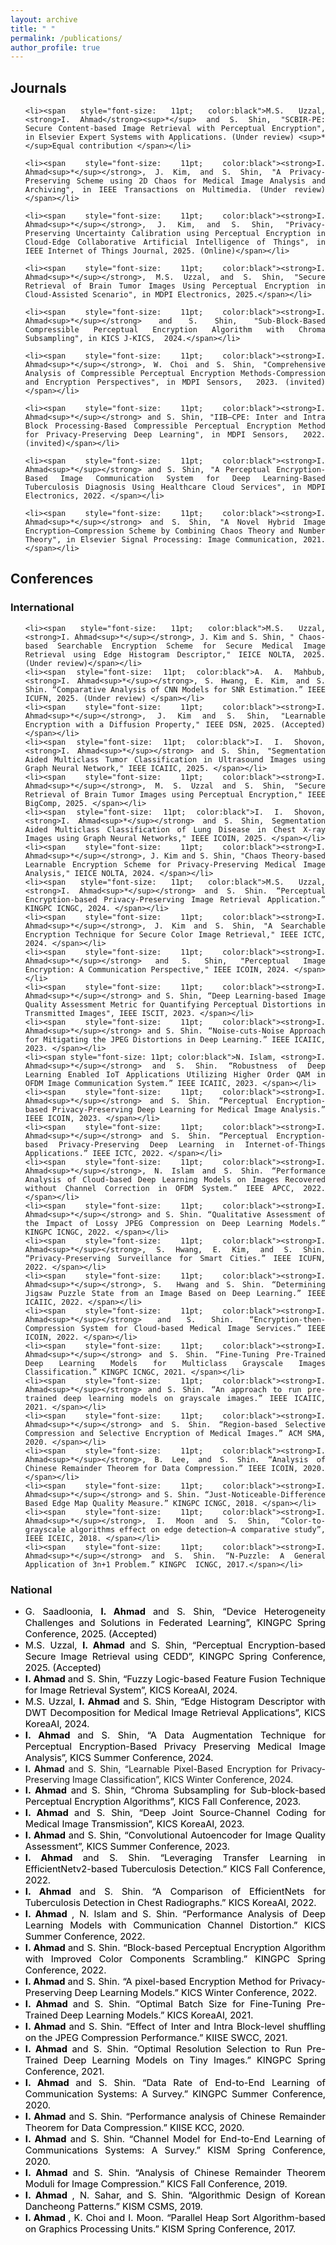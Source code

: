 ```yaml
---
layout: archive
title: " "
permalink: /publications/
author_profile: true
---
```


<h2>Journals</h2>

<ul  align="justify">

	<li><span style="font-size: 11pt; color:black">M.S. Uzzal, <strong>I. Ahmad</strong><sup>*</sup> and S. Shin, "SCBIR-PE: Secure Content-based Image Retrieval with Perceptual Encryption", in Elsevier Expert Systems with Applications. (Under review) <sup>*</sup>Equal contribution </span></li>
	
	<li><span style="font-size: 11pt; color:black"><strong>I. Ahmad<sup>*</sup></strong>, J. Kim, and S. Shin, "A Privacy-Preserving Scheme using 2D Chaos for Medical Image Analysis and Archiving", in IEEE Transactions on Multimedia. (Under review)</span></li>
	
	<li><span style="font-size: 11pt; color:black"><strong>I. Ahmad<sup>*</sup></strong>, J. Kim, and S. Shin, "Privacy-Preserving Uncertainty Calibration using Perceptual Encryption in Cloud-Edge Collaborative Artificial Intelligence of Things", in IEEE Internet of Things Journal, 2025. (Online)</span></li>
	
	<li><span style="font-size: 11pt; color:black"><strong>I. Ahmad<sup>*</sup></strong>, M.S. Uzzal, and S. Shin, "Secure Retrieval of Brain Tumor Images Using Perceptual Encryption in Cloud-Assisted Scenario", in MDPI Electronics, 2025.</span></li>
	
	<li><span style="font-size: 11pt; color:black"><strong>I. Ahmad<sup>*</sup></strong> and S. Shin, "Sub-Block-Based Compressible Perceptual Encryption Algorithm with Chroma Subsampling", in KICS J-KICS,  2024.</span></li>
	
	<li><span style="font-size: 11pt; color:black"><strong>I. Ahmad<sup>*</sup></strong>, W. Choi and S. Shin, "Comprehensive Analysis of Compressible Perceptual Encryption Methods-Compression and Encryption Perspectives", in MDPI Sensors,  2023. (invited) </span></li>
	
	<li><span style="font-size: 11pt; color:black"><strong>I. Ahmad<sup>*</sup></strong> and S. Shin, "IIB–CPE: Inter and Intra Block Processing-Based Compressible Perceptual Encryption Method for Privacy-Preserving Deep Learning", in MDPI Sensors,  2022. (invited)</span></li>
	
	<li><span style="font-size: 11pt; color:black"><strong>I. Ahmad<sup>*</sup></strong> and S. Shin, "A Perceptual Encryption-Based Image Communication System for Deep Learning-Based Tuberculosis Diagnosis Using Healthcare Cloud Services", in MDPI Electronics, 2022. </span></li>
	
	<li><span style="font-size: 11pt; color:black"><strong>I. Ahmad<sup>*</sup></strong> and S. Shin, "A Novel Hybrid Image Encryption–Compression Scheme by Combining Chaos Theory and Number Theory", in Elsevier Signal Processing: Image Communication, 2021.</span></li>
		

</ul>



<h2>Conferences</h2>
<h3>International</h3>

<ul  align="justify">

	<li><span style="font-size: 11pt; color:black">M.S. Uzzal, <strong>I. Ahmad<sup>*</sup></strong>, J. Kim and S. Shin, " Chaos-based Searchable Encryption Scheme for Secure Medical Image Retrieval using Edge Histogram Descriptor," IEICE NOLTA, 2025. (Under review)</span></li>
	<li><span style="font-size: 11pt; color:black">A. A. Mahbub, <strong>I. Ahmad<sup>*</sup></strong>, S. Hwang, E. Kim, and S. Shin. “Comparative Analysis of CNN Models for SNR Estimation.” IEEE ICUFN, 2025. (Under review) </span></li>
	<li><span style="font-size: 11pt; color:black"><strong>I. Ahmad<sup>*</sup></strong>, J. Kim and S. Shin, "Learnable Encryption with a Diffusion Property," IEEE DSN, 2025. (Accepted)</span></li>
	<li><span style="font-size: 11pt; color:black">I. I. Shovon, <strong>I. Ahmad<sup>*</sup></strong> and S. Shin, "Segmentation Aided Multiclass Tumor Classification in Ultrasound Images using Graph Neural Network," IEEE ICAIIC, 2025. </span></li>
	<li><span style="font-size: 11pt; color:black"><strong>I. Ahmad<sup>*</sup></strong>, M. S. Uzzal and S. Shin, "Secure Retrieval of Brain Tumor Images using Perceptual Encryption," IEEE BigComp, 2025. </span></li>
	<li><span style="font-size: 11pt; color:black">I. I. Shovon, <strong>I. Ahmad<sup>*</sup></strong> and S. Shin, Segmentation Aided Multiclass Classification of Lung Disease in Chest X-ray Images using Graph Neural Networks," IEEE ICOIN, 2025. </span></li>
	<li><span style="font-size: 11pt; color:black"><strong>I. Ahmad<sup>*</sup></strong>, J. Kim and S. Shin, "Chaos Theory-based Learnable Encryption Scheme for Privacy-Preserving Medical Image Analysis," IEICE NOLTA, 2024. </span></li>
	<li><span style="font-size: 11pt; color:black">M.S. Uzzal, <strong>I. Ahmad<sup>*</sup></strong> and S. Shin. “Perceptual Encryption-based Privacy-Preserving Image Retrieval Application.” KINGPC ICNGC, 2024. </span></li>
	<li><span style="font-size: 11pt; color:black"><strong>I. Ahmad<sup>*</sup></strong>, J. Kim and S. Shin, "A Searchable Encryption Technique for Secure Color Image Retrieval," IEEE ICTC, 2024. </span></li>
	<li><span style="font-size: 11pt; color:black"><strong>I. Ahmad<sup>*</sup></strong> and S. Shin, "Perceptual Image Encryption: A Communication Perspective," IEEE ICOIN, 2024. </span></li>
	<li><span style="font-size: 11pt; color:black"><strong>I. Ahmad<sup>*</sup></strong> and S. Shin, “Deep Learning-based Image Quality Assessment Metric for Quantifying Perceptual Distortions in Transmitted Images", IEEE ISCIT, 2023. </span></li>
	<li><span style="font-size: 11pt; color:black"><strong>I. Ahmad<sup>*</sup></strong> and S. Shin. “Noise-cuts-Noise Approach for Mitigating the JPEG Distortions in Deep Learning.” IEEE ICAIIC, 2023. </span></li>
	<li><span style="font-size: 11pt; color:black">N. Islam, <strong>I. Ahmad<sup>*</sup></strong> and S. Shin. “Robustness of Deep Learning Enabled IoT Applications Utilizing Higher Order QAM in OFDM Image Communication System.” IEEE ICAIIC, 2023. </span></li>
	<li><span style="font-size: 11pt; color:black"><strong>I. Ahmad<sup>*</sup></strong> and S. Shin. “Perceptual Encryption-based Privacy-Preserving Deep Learning for Medical Image Analysis.” IEEE ICOIN, 2023. </span></li>
	<li><span style="font-size: 11pt; color:black"><strong>I. Ahmad<sup>*</sup></strong> and S. Shin. “Perceptual Encryption-based Privacy-Preserving Deep Learning in Internet-of-Things Applications.” IEEE ICTC, 2022. </span></li>
	<li><span style="font-size: 11pt; color:black"><strong>I. Ahmad<sup>*</sup></strong>, N. Islam and S. Shin. “Performance Analysis of Cloud-based Deep Learning Models on Images Recovered without Channel Correction in OFDM System.” IEEE APCC, 2022. </span></li>
	<li><span style="font-size: 11pt; color:black"><strong>I. Ahmad<sup>*</sup></strong> and S. Shin. “Qualitative Assessment of the Impact of Lossy JPEG Compression on Deep Learning Models.” KINGPC ICNGC, 2022. </span></li>
	<li><span style="font-size: 11pt; color:black"><strong>I. Ahmad<sup>*</sup></strong>, S. Hwang, E. Kim, and S. Shin. “Privacy-Preserving Surveillance for Smart Cities.” IEEE ICUFN, 2022. </span></li>
	<li><span style="font-size: 11pt; color:black"><strong>I. Ahmad<sup>*</sup></strong>, S.  Hwang and S. Shin. “Determining Jigsaw Puzzle State from an Image Based on Deep Learning.” IEEE ICAIIC, 2022. </span></li>
	<li><span style="font-size: 11pt; color:black"><strong>I. Ahmad<sup>*</sup></strong> and S. Shin. “Encryption-then-Compression System for Cloud-based Medical Image Services.” IEEE ICOIN, 2022. </span></li>
	<li><span style="font-size: 11pt; color:black"><strong>I. Ahmad<sup>*</sup></strong> and S. Shin. “Fine-Tuning Pre-Trained Deep Learning Models for Multiclass Grayscale Images Classification.” KINGPC ICNGC, 2021. </span></li>
	<li><span style="font-size: 11pt; color:black"><strong>I. Ahmad<sup>*</sup></strong> and S. Shin. “An approach to run pre-trained deep learning models on grayscale images.” IEEE ICAIIC, 2021. </span></li>
	<li><span style="font-size: 11pt; color:black"><strong>I. Ahmad<sup>*</sup></strong> and S. Shin. “Region-based Selective Compression and Selective Encryption of Medical Images.” ACM SMA, 2020. </span></li>
	<li><span style="font-size: 11pt; color:black"><strong>I. Ahmad<sup>*</sup></strong>, B. Lee, and S. Shin. “Analysis of Chinese Remainder Theorem for Data Compression.” IEEE ICOIN, 2020. </span></li>
	<li><span style="font-size: 11pt; color:black"><strong>I. Ahmad<sup>*</sup></strong> and S. Shin. “Just-Noticeable-Difference Based Edge Map Quality Measure.” KINGPC ICNGC, 2018. </span></li>
	<li><span style="font-size: 11pt; color:black"><strong>I. Ahmad<sup>*</sup></strong>, I. Moon and S. Shin, “Color-to-grayscale algorithms effect on edge detection—A comparative study”, IEEE ICEIC, 2018. </span></li>
	<li><span style="font-size: 11pt; color:black"><strong>I. Ahmad<sup>*</sup></strong> and S. Shin. “N-Puzzle: A General Application of 3n+1 Problem.” KINGPC  ICNGC, 2017.</span></li>

</ul>

<h3>National</h3>

<ul  align="justify">
	<li><span style="font-size: 11pt; color:black">G. Saadloonia, <b> I. Ahmad </b> and S. Shin, “Device Heterogeneity Challenges and Solutions in Federated Learning”, KINGPC Spring Conference, 2025. (Accepted) </span></li>
	<li><span style="font-size: 11pt; color:black">M.S. Uzzal, <b> I. Ahmad </b> and S. Shin, “Perceptual Encryption-based Secure Image Retrieval using CEDD”, KINGPC Spring Conference, 2025. (Accepted) </span></li>
	<li><span style="font-size: 11pt; color:black"><b>I. Ahmad </b> and S. Shin, “Fuzzy Logic-based Feature Fusion Technique for Image Retrieval System”, KICS KoreaAI, 2024. </span></li>
	<li><span style="font-size: 11pt; color:black">M.S. Uzzal, <b>I. Ahmad </b> and S. Shin, “Edge Histogram Descriptor with DWT Decomposition for Medical Image Retrieval Applications”, KICS KoreaAI, 2024. </span></li>
	<li><span style="font-size: 11pt; color:black"><b>I. Ahmad </b> and S. Shin, “A Data Augmentation Technique for Perceptual Encryption-Based Privacy Preserving Medical Image Analysis”, KICS Summer Conference, 2024. </span></li>
	<li><span style="font-size: 11pt; color:black"></span><b>I. Ahmad </b> and S. Shin, “Learnable Pixel-Based Encryption for Privacy-Preserving Image Classification”, KICS Winter Conference, 2024. </li>
	<li><span style="font-size: 11pt; color:black"><b>I. Ahmad </b> and S. Shin, “Chroma Subsampling for Sub-block-based Perceptual Encryption Algorithms”, KICS Fall Conference, 2023. </span></li>
	<li><span style="font-size: 11pt; color:black"><b>I. Ahmad </b> and S. Shin, “Deep Joint Source-Channel Coding for Medical Image Transmission”, KICS KoreaAI, 2023. </span></li>
	<li><span style="font-size: 11pt; color:black"><b>I. Ahmad </b> and S. Shin, “Convolutional Autoencoder for Image Quality Assessment”, KICS Summer Conference, 2023. </span></li>
	<li><span style="font-size: 11pt; color:black"><b>I. Ahmad </b> and S. Shin. “Leveraging Transfer Learning in EfficientNetv2-based Tuberculosis Detection.” KICS Fall Conference, 2022. </span></li>
	<li><span style="font-size: 11pt; color:black"><b>I. Ahmad </b> and S. Shin. “A Comparison of EfficientNets for Tuberculosis Detection in Chest Radiographs.” KICS KoreaAI, 2022. </span></li>
	<li><span style="font-size: 11pt; color:black"><b>I. Ahmad </b>, N. Islam and S. Shin. “Performance Analysis of Deep Learning Models with Communication Channel Distortion.” KICS Summer Conference, 2022. </span></li>
	<li><span style="font-size: 11pt; color:black"><b>I. Ahmad </b> and S. Shin. “Block-based Perceptual Encryption Algorithm with Improved Color Components Scrambling.” KINGPC Spring Conference, 2022. </span></li>
	<li><span style="font-size: 11pt; color:black"><b>I. Ahmad </b> and S. Shin. “A pixel-based Encryption Method for Privacy-Preserving Deep Learning Models.” KICS Winter Conference, 2022. </span></li>
	<li><span style="font-size: 11pt; color:black"><b>I. Ahmad </b> and S. Shin. “Optimal Batch Size for Fine-Tuning Pre-Trained Deep Learning Models.” KICS KoreaAI, 2021. </span></li>
	<li><span style="font-size: 11pt; color:black"><b>I. Ahmad </b> and S. Shin. “Effect of Inter and Intra Block-level shuffling on the JPEG Compression Performance.” KIISE SWCC, 2021. </span></li>
	<li><span style="font-size: 11pt; color:black"><b>I. Ahmad </b> and S. Shin. “Optimal Resolution Selection to Run Pre-Trained Deep Learning Models on Tiny Images.” KINGPC Spring Conference, 2021. </span></li>
	<li><span style="font-size: 11pt; color:black"><b>I. Ahmad </b> and S. Shin. “Data Rate of End-to-End Learning of Communication Systems: A Survey.” KINGPC Summer Conference, 2020. </span></li>
	<li><span style="font-size: 11pt; color:black"><b>I. Ahmad </b> and S. Shin. “Performance analysis of Chinese Remainder Theorem for Data Compression.” KIISE KCC, 2020. </span></li>
	<li><span style="font-size: 11pt; color:black"><b>I. Ahmad </b> and S. Shin. “Channel Model for End-to-End Learning of Communications Systems: A Survey.” KISM Spring Conference, 2020. </span></li>
	<li><span style="font-size: 11pt; color:black"><b>I. Ahmad </b> and S. Shin. “Analysis of Chinese Remainder Theorem Moduli for Image Compression.” KICS Fall Conference, 2019. </span></li>
	<li><span style="font-size: 11pt; color:black"><b>I. Ahmad </b>, N. Sahar, and S. Shin. “Algorithmic Design of Korean Dancheong Patterns.” KISM CSMS, 2019. </span></li>
	<li><span style="font-size: 11pt; color:black"><b>I. Ahmad </b>, K. Choi and I. Moon. “Parallel Heap Sort Algorithm-based on Graphics Processing Units.” KISM Spring Conference, 2017.</span></li>

</ul>


<!--
<b>Comprehensive Analysis of Compressible Perceptual Encryption Methods—Compression and Encryption Perspectives</b><br>
Ijaz Ahmad, Wooyeol Choi and Seokjoo Shin<br>
Sensors, vol. 23, no. 8, p. 4057, Apr. 2023. <br>
[<a href="https://www.mdpi.com/1424-8220/23/8/4057" target="_blank" style="color:#64B2CB">Full Article</a>]
[Summary]({{ site.baseurl }}{% link _publications/2023-04-17-paper-title-number-J4.md %}) <br>

<b>IIB–CPE: Inter and Intra Block Processing-Based Compressible Perceptual Encryption Method for Privacy-Preserving Deep Learning</b><br>
Ijaz Ahmad and Seokjoo Shin<br>
Sensors, vol. 22, no. 20, p. 8074, Oct. 2022. <br>
[<a href="https://www.mdpi.com/1424-8220/22/20/8074" target="_blank" style="color:#64B2CB">Full Article</a>]
[Summary]({{ site.baseurl }}{% link _publications/2022-10-21-paper-title-number-J3.md %}) <br>

<b>A Perceptual Encryption-Based Image Communication System for Deep Learning-Based Tuberculosis Diagnosis Using Healthcare Cloud Services</b> <br>
Ijaz Ahmad and Seokjoo Shin<br>
Electronics, vol. 11, no. 16, p. 2514, Aug. 2022. <br>
[<a href="https://www.mdpi.com/2079-9292/11/16/2514" target="_blank" style="color:#64B2CB">Full Article</a>]
[Summary]({{ site.baseurl }}{% link _publications/2022-08-11-paper-title-number-J2.md %}) <br>

<b>A Novel Hybrid Image Encryption–Compression Scheme by Combining Chaos Theory and Number Theory</b><br>
Ijaz Ahmad and Seokjoo Shin<br>
Signal Processing: Image Communication, vol. 98, p. 116418, Oct. 2021. <br>
[<a href="https://www.sciencedirect.com/science/article/abs/pii/S0923596521001983" target="_blank" style="color:#64B2CB">Full Article</a>]
[Summary]({{ site.baseurl }}{% link _publications/2021-08-19-paper-title-number-J1.md %}) <br>

<u>Description</u>: <i> Data transmission has dual requirements of compression and encryption.<span id="dotsJ1">...</span><span id="moreJ1" style="display:none">
The order in which the two operations are carried out affects the overall efficiency of multimedia application. The encrypted data has less or no compressibility while, it is challenging to ensure reasonable security without downgrading the compression performance. Therefore, incorporating one requirement into another is an interesting approach. We propose a novel hybrid image encryption and compression scheme that allows compression in the encryption domain. The encryption is based on Chaos theory and is carried out in two steps, i.e., permutation and substitution. The lossless compression is performed on the shuffled image and then the compressed bitstream is grouped into 8-bit elements for substitution stage. In addition, we also porpose a novel data-to-symbol mapping method based on Chinese Remainder Theorem for the improved compression savings.</span></i>
<button onclick="moreLessFtn('dotsJ1','moreJ1','moreLessBttnJ1')" id="moreLessBttnJ1" style="border:none; background-color:transparent; color:dodgerblue">+ Read more</button>

<br>
<hr style="height:1px;border-width:0;color:gray;background-color:gray">

<h2>International Conferences</h2>

<b>Perceptual Image Encryption: A Communication Perspective</b><br>
Ijaz Ahmad and Seokjoo Shin <br>
IEEE International Conference on Information Networking (ICOIN): xxxx–xxxx, Jan. 2024. <br>
[<a href="https://www.icoin.org/" target="_blank" style="color:#64B2CB">Full Article</a>]
[Summary]({{ site.baseurl }}{% link _publications/2023-02-20-paper-title-number-IC17.md %})<br>

<u>Description</u>: <i> This study integrated perceptual encryption algorithms into the source coding block of an orthogonal frequency-division multiplexing <span id="dotsC14">...</span><span id="moreC14" style="display:none">(OFDM) system and analyzed their performance in terms of the recovered image quality.</span></i>
<button onclick="moreLessFtn('dotsC14','moreC14','moreLessBttnC14')" id="moreLessBttnC14" style="border:none; background-color:transparent; color:dodgerblue">+ Read more</button>

<br>

<b>Deep Learning-based Image Quality Assessment Metric for Quantifying Perceptual Distortions in Transmitted Images</b><br>
Ijaz Ahmad and Seokjoo Shin <br>
IEEE International Symposium on Communications and Information Technologies (ISCIT): 208-213, Oct. 2023. <br>
[<a href="https://ieeexplore.ieee.org/abstract/document/10376077" target="_blank" style="color:#64B2CB">Full Article</a>]
[Summary]({{ site.baseurl }}{% link _publications/2023-02-20-paper-title-number-IC16.md %})<br>

<u>Description</u>: <i> We proposed a convolutional autoencoder-based image quality assessment metric <span id="dotsC14">...</span><span id="moreC14" style="display:none">that compares images in low dimensional feature space and can be used to monitor image degradation occurred during data transmission.</span></i>
<button onclick="moreLessFtn('dotsC14','moreC14','moreLessBttnC14')" id="moreLessBttnC14" style="border:none; background-color:transparent; color:dodgerblue">+ Read more</button>
<br>

<b>Noise-cuts-Noise Approach for Mitigating the JPEG Distortions in Deep Learning</b><br>
Ijaz Ahmad and Seokjoo Shin <br>
IEEE International Conference on Artificial Intelligence in Information and Communication (ICAIIC): 221–226, Feb. 2023. <br>
[<a href="https://ieeexplore.ieee.org/document/10067012" target="_blank" style="color:#64B2CB">Full Article</a>]
[Summary]({{ site.baseurl }}{% link _publications/2023-02-20-paper-title-number-IC15.md %})<br>

<u>Description</u>: <i> To improve the classification
performance of the trained deep learning models<span id="dotsC15">...</span><span id="moreC15" style="display:none">
(inference phase) on the JPEG compressed images, we propose a noise-based
data augmentation technique called noise-cuts-noise approach.</span></i>
<button onclick="moreLessFtn('dotsC15','moreC15','moreLessBttnC15')" id="moreLessBttnC15" style="border:none; background-color:transparent; color:dodgerblue">+ Read more</button>

<br>

<b>Robustness of Deep Learning enabled IoT Applications Utilizing Higher Order QAM in OFDM Image Communication System</b><br>
Nazmul Islam, Ijaz Ahmad and Seokjoo Shin <br>
IEEE International Conference on Artificial Intelligence in Information and Communication (ICAIIC): 630–635, Feb. 2023. <br>
[<a href="https://ieeexplore.ieee.org/document/10067100" target="_blank" style="color:#64B2CB">Full Article</a>]
[Summary]({{ site.baseurl }}{% link _publications/2023-02-20-paper-title-number-IC14.md %})<br>

<u>Description</u>: <i> Image data transmission over a wireless communication channel is susceptible to distortions<span id="dotsC14">...</span><span id="moreC14" style="display:none">. We analyze the robustness of the trained deep learning models on such images where the noise is introudced by an image communication system that utilizes higher order M-QAM schemes.</span></i>
<button onclick="moreLessFtn('dotsC14','moreC14','moreLessBttnC14')" id="moreLessBttnC14" style="border:none; background-color:transparent; color:dodgerblue">+ Read more</button>

<br>

<b>Perceptual Encryption-based Privacy-Preserving Deep Learning for Medical Image Analysis</b><br>
Ijaz Ahmad and Seokjoo Shin <br>
IEEE International Conference on Information Networking (ICOIN): 224–229, Jan. 2023.[<b>BEST PAPER AWARD</b>]<br>
[<a href="https://ieeexplore.ieee.org/document/10048970" target="_blank" style="color:#64B2CB">Full Article</a>]
[Summary]({{ site.baseurl }}{% link _publications/2023-01-11-paper-title-number-IC13.md %})<br>

<u>Description</u>: <i> When the image data are outsourced to avail
third-party owned resources<span id="dotsC13">...</span><span id="moreC13" style="display:none">
such as cloud computation services, there is a privacy concern that the data should be
kept protected not only during transmission but during
computations as well. To meet these requirements, we
proposed a privacy-preserving Deep Learng (PPDL) scheme based on perceptual encryption, that enable
computations without the need of decryption.</span></i>
<button onclick="moreLessFtn('dotsC13','moreC13','moreLessBttnC13')" id="moreLessBttnC13" style="border:none; background-color:transparent; color:dodgerblue">+ Read More</button>

<br>

<b>Performance Analysis of Cloud-based Deep Learning Models on Images Recovered without Channel Correction in OFDM System</b><br>
Ijaz Ahmad, Nazmul Islam and Seokjoo Shin <br>
IEEE Asia Pacific Conference on Communication (APCC): 255-259, Oct. 2022. <br>
[<a href="https://ieeexplore.ieee.org/abstract/document/9943691" target="_blank" style="color:#64B2CB">Full Article</a>]
[Summary]({{ site.baseurl }}{% link _publications/2022-10-19-paper-title-number-IC12.md %})<br>

<u>Description</u>: <i> Channel correction plays an important role in performance of wireless communication systems.<span id="dotsC12">...</span><span id="moreC12" style="display:none">In this study, we considered the otherwise to bypass channel estimation of an Orthogonal Frequency Division Multiplexing (OFDM) based image communication system designed to enable cloud-based deep learning (DL) computation
.</span></i>
<button onclick="moreLessFtn('dotsC12','moreC12','moreLessBttnC12')" id="moreLessBttnC12" style="border:none; background-color:transparent; color:dodgerblue">+ Read More</button>

<br>


<b>Perceptual Encryption-based Privacy-Preserving Deep Learning in Internet of Things Applications</b><br>
Ijaz Ahmad and Seokjoo Shin <br>
IEEE International Conference on Information and Communication Technology Convergence (ICTC): 1817–1822, Oct. 2022. <br>
[<a href="https://ieeexplore.ieee.org/document/9952589" target="_blank" style="color:#64B2CB">Full Article</a>]
[Summary]({{ site.baseurl }}{% link _publications/2022-10-19-paper-title-number-IC11.md %})<br>

<u>Description</u>: <i> For an efficient edge-cloud collaboaration to enable AI-based IoT applications <span id="dotsC11">...</span><span id="moreC11" style="display:none">, the trained models should be periodically trained on the most recent data. This necessitates teh data share between cloud and edge servers. However, the data acquired by IoT end devices usually consists of sensitive information and sharing them with cloud services provider results in users' privacy concern. To this end, we propose perceptual encryption-based method to enable DL computations in encryption domain in order to protect users' privacy. </span></i>
<button onclick="moreLessFtn('dotsC11','moreC11','moreLessBttnC11')" id="moreLessBttnC11" style="border:none; background-color:transparent; color:dodgerblue">+ Read More</button>

<br>

<b>Quantitative Assessment of the Impact of Lossy JPEG Compression on Deep Learning Models</b><br>
Ijaz Ahmad and Seokjoo Shin <br>
KINGPC International Conference on Next Generation Computing (ICNGC): 249-252, Oct. 2022. <br>
[<a href="https://www.earticle.net/Article/A419789" target="_blank" style="color:#64B2CB">Full Article</a>]
[Summary]({{ site.baseurl }}{% link _publications/2022-10-08-paper-title-number-IC10.md %})<br>

<u>Description</u>: <i> The design of lossy algorithms is based on a principle to discard information that are not perceivable by human visual system (HVS). <span id="dotsC10">...</span><span id="moreC10" style="display:none">
With the popularity of deep learning models (DL) in computer vision (CV), it is necessary to characterize the loss in image quality with respect to computer vision systems as well.  We present a quantitative assessment of different types of data loss that occurs due to chroma subsampling, quantization, and rounding functions of the JPEG algorithm.</span></i>
<button onclick="moreLessFtn('dotsC10','moreC10','moreLessBttnC10')" id="moreLessBttnC10" style="border:none; background-color:transparent; color:dodgerblue">+ Read More</button>

<br>

<b>Privacy-Preserving Surveillance for Smart Cities</b><br>
Ijaz Ahmad, Eunkyung Kim, Suk-Seung Hwang and Seokjoo Shin <br>
IEEE International Confernce on Ubiquitous and Future Networks (ICUFN): 301-306, Jul. 2022. <br>
[<a href="https://ieeexplore.ieee.org/document/9829680" target="_blank" style="color:#64B2CB">Full Article</a>]
[Summary]({{ site.baseurl }}{% link _publications/2022-07-05-paper-title-number-IC9.md %})<br>

<u>Description</u>: <i> We present an application of perceptual encryption for privacy-preserving face recognition task. <span id="dotsC9">...</span><span id="moreC9" style="display:none">
The main advantage of the proposed method is that it retains color information and the encryption has no effect on the ML algorithm accuracy.</span></i>
<button onclick="moreLessFtn('dotsC9','moreC9','moreLessBttnC9')" id="moreLessBttnC9" style="border:none; background-color:transparent; color:dodgerblue">+ Read More</button>

<br>


<b>Determining Jigsaw Puzzle State from an Image based on Deep Learning</b><br>
Ijaz Ahmad, Suk-Seung Hwang and Seokjoo Shin <br>
IEEE International Conference on Artificial Intelligence in Information and Communication (ICAIIC): 030–032, Feb. 2022.<br> 
[<a href="https://ieeexplore.ieee.org/document/9722672" target="_blank" style="color:#64B2CB">Full Article</a>]
[Summary]({{ site.baseurl }}{% link _publications/2022-02-21-paper-title-number-IC8.md %})<br>

<u>Description</u>: <i> We proposed a deep learning-based method to determine state of the jigsaw puzzle in an input image.<span id="dotsC8">...</span><span id="moreC8" style="display:none">
The task is represented as a classification problem where each state of the puzzle is considered as a class. As an application, we have shown that the trained model can be used as a fitness function of genetic algorithm-based jigsaw puzzle solver.</span></i>
<button onclick="moreLessFtn('dotsC8','moreC8','moreLessBttnC8')" id="moreLessBttnC8" style="border:none; background-color:transparent; color:dodgerblue">+ Read More</button>

<br>


<b>Encryption-then-Compression System for Cloud-based Medical Image Services</b><br>
Ijaz Ahmad and Seokjoo Shin <br>
IEEE International Conference on Information Networking (ICOIN): 30–33, Jan. 2022. [<b>BEST PAPER AWARD</b>]<br>
[<a href="https://ieeexplore.ieee.org/document/9687214" target="_blank" style="color:#64B2CB">Full Article</a>]
[Summary]({{ site.baseurl }}{% link _publications/2022-01-12-paper-title-number-IC7.md %})<br>

<u>Description</u>: <i>We extend the applications of perceptual encryption-based encryption-then-compression (EtC) schemes to medical image processing domain <span id="dotsC7">...</span><span id="moreC7" style="display:none"> to satisfy the dual requirement of a communication system (that is compression and encryption). Given the importance of medical images data, we propose a method to improve the security of the conventional EtC methods. We have implemented a deep learning model for tuberculosis screeining in Montgomery datasets.</span></i>
<button onclick="moreLessFtn('dotsC7','moreC7','moreLessBttnC7')" id="moreLessBttnC7" style="border:none; background-color:transparent; color:dodgerblue">+ Read More</button>

<br>


<b>Fine-Tuning Pre-Trained Deep Learning Models for Multiclass Grayscale Images Classification</b><br>
Ijaz Ahmad and Seokjoo Shin <br>
KINGPC International Conference on Next Generation Computing (ICNGC): 244-246, Nov. 2021. <br>
[<a href="https://kingpc.or.kr/" target="_blank" style="color:#64B2CB">Full Article</a>]
[Summary]({{ site.baseurl }}{% link _publications/2021-11-06-paper-title-number-IC6.md %})<br>

<u>Description</u>: <i> We extend our ICAIIC 2021's approach to run pre-trained models on grayscale images <span id="dotsC6">...</span><span id="moreC6" style="display:none">
while benefiting from transfer learning for multiclass classification problem.</span></i>
<button onclick="moreLessFtn('dotsC6','moreC6','moreLessBttnC6')" id="moreLessBttnC6" style="border:none; background-color:transparent; color:dodgerblue">+ Read More</button>

<br>


<b>An Approach to Run Pre-Trained Deep Learning Models on Grayscale Images</b><br>
Ijaz Ahmad and Seokjoo Shin <br>
IEEE International Conference on Artificial Intelligence in Information and Communication (ICAIIC): 177–180, Apr. 2021.<br>
[<a href="https://ieeexplore.ieee.org/document/9415275" target="_blank" style="color:#64B2CB">Full Article</a>]
[Summary]({{ site.baseurl }}{% link _publications/2021-04-13-paper-title-number-IC5.md %})<br>

<u>Description</u>: <i>Grayscale images have smaller sizes than color images thereby, can enable real time computer vision applications <span id="dotsC5">...</span><span id="moreC5" style="display:none">
in scenarios where there is constraint on device memory and available bandwidth. We propose an approach to run pre-trained models on grayscale images for binary classification task. </span></i>
<button onclick="moreLessFtn('dotsC5','moreC5','moreLessBttnC5')" id="moreLessBttnC5" style="border:none; background-color:transparent; color:dodgerblue">+ Read More</button>

<br>


<b>Region-based Selective Compression and Selective Encryption of Medical Images</b><br>
Ijaz Ahmad and Seokjoo Shin <br>
ACM International Conference on Smart Media and Applications (SMA): 34–38, Sep. 2020. [<b>BEST PAPER AWARD</b>] <br>
[<a href="https://dl.acm.org/doi/fullHtml/10.1145/3426020.3426027" target="_blank" style="color:#64B2CB">Full Article</a>]
[Summary]({{ site.baseurl }}{% link _publications/2020-09-17-paper-title-number-IC4.md %})<br>

<u>Description</u>: <i> We propose a method for selective compression and selectinve encryption of medical images. <span id="dotsC4">...</span><span id="moreC4" style="display:none">
It is based on lossless compression and encryption of the region-of-interest (ROI) in medical images. The non-ROI part of the image is compressed in lossy mode and is stored or transmitted as plain data, in order to further reduce the image size and to avoid the computational cost of encrypting huge volumes of medical images.</span></i>
<button onclick="moreLessFtn('dotsC4','moreC4','moreLessBttnC4')" id="moreLessBttnC4" style="border:none; background-color:transparent; color:dodgerblue">+ Read More</button>

<br>


<b>Analysis of Chinese Remainder Theorem for Data Compression</b><br>
Ijaz Ahmad, Bumshik Lee and Seokjoo Shin <br>
IEEE International Conference on Information Networking (ICOIN): 634–636, Jan. 2020.<br>
[<a href="https://ieeexplore.ieee.org/document/9016442" target="_blank" style="color:#64B2CB">Full Article</a>]
[Summary]({{ site.baseurl }}{% link _publications/2020-01-07-paper-title-number-IC3.md %})<br>

<u>Description</u>: <i> Chinese remainder theorem (CRT) forms the
foundation of recent simultaneous encryption and compression
schemes for image data. <span id="dotsC3">...</span><span id="moreC3" style="display:none">
We analyze the number of moduli (i.e. block size) and their values effect on the compression performance of CRT methods.</span></i>
<button onclick="moreLessFtn('dotsC3','moreC3','moreLessBttnC3')" id="moreLessBttnC3" style="border:none; background-color:transparent; color:dodgerblue">+ Read More</button>

<br>


<b>Just-Noticeable-Difference Based Edge Map Quality Measure</b><br>
Ijaz Ahmad and Seokjoo Shin <br>
KINGPC International Conference on Next Generation Computing (ICNGC): Dec 20-22, 2018.[<b>BEST POSTER AWARD</b>]<br>
[<a href="https://arxiv.org/abs/2204.03155" target="_blank" style="color:#64B2CB">Full Article</a>]
[Summary]({{ site.baseurl }}{% link _publications/2018-12-21-paper-title-number-IC2.md %})<br>

<u>Description</u>: <i>We propose edge map quality measure based on Just-Noticeable-Difference (JND) feature of human visual
system <span id="dotsC2">...</span><span id="moreC2" style="display:none">, to compensate the shortcomings of distance-based edge measures. For this purpose, we design constant stimulus experiment to measure the JND value for two spatial alternative.
.</span></i>
<button onclick="moreLessFtn('dotsC2','moreC2','moreLessBttnC2')" id="moreLessBttnC2" style="border:none; background-color:transparent; color:dodgerblue">+ Read More</button>

<br>


<b>Color-to-grayscale algorithms effect on edge detection—A comparative study</b><br>
Ijaz Ahmad, Inkyu Moon and Seokjoo Shin <br>
IEEE International Conference on Electronics, Information, and Communication (ICEIC): 1-4, Jan. 2018.<br>
[<a href="https://ieeexplore.ieee.org/abstract/document/8330719" target="_blank" style="color:#64B2CB">Full Article</a>]
[Summary]({{ site.baseurl }}{% link _publications/2018-01-24-paper-title-number-IC1.md %}) <br>

<u>Description</u>: <i> We evaluate the impact of various color-to-grayscale algorithms in edge detection. <span id="dotsC1">...</span><span id="moreC1" style="display:none"> We implement ten different color-to-grayscale conversion algorithms and the resultant grayscale images were further tested with eight different edge detection algorithms.</span></i>
<button onclick="moreLessFtn('dotsC1','moreC1','moreLessBttnC1')" id="moreLessBttnC1" style="border:none; background-color:transparent; color:dodgerblue">+ Read More</button>

<br>





<hr style="height:1px;border-width:0;color:gray;background-color:gray">




<h2>National Conferences</h2>

<b>Learnable Pixel-Based Encryption for Privacy-Preserving Image Classification</b><br>
Korean Title: <i>개인정보 보호 이미지 분류를 위한 학습 가능한 픽셀 기반 암호화</i><br>
Ijaz Ahmad and Seokjoo Shin <br>
KICS Winter Conference (동계종합학술발표회): 252-253 Jan. 2024. <br>
[<a href="https://conference.kics.or.kr/" target="_blank" style="color:#64B2CB">Full Article</a>]<br>

<br>

<b>Chroma Subsampling for Sub-block-based Perceptual Encryption Algorithms</b><br>
Korean Title: <i>서브 블록기반 지각 암호화 알고리즘을 위한 크로마 서브샘플링</i><br>
Ijaz Ahmad and Seokjoo Shin <br>
KICS Fall Conference (추계종합학술발표회): 852-853, Nov. 2023. <br>
[<a href="https://www.dbpia.co.kr/pdf/pdfView.do?nodeId=NODE11667552" target="_blank" style="color:#64B2CB">Full Article</a>]<br>

<br>

<b>Deep Joint Source-Channel Coding for Medical Image Transmission</b><br>
Korean Title: <i>의료영상 전송을 위한 딥 조인트 소스-채널 코딩</i><br>
Ijaz Ahmad and Seokjoo Shin <br>
KICS Korea Artificial Intelligence Conference (제4회 한국 인공지능 학술대회): 449-450, Sep. 2023. <br>
[<a href="https://koreaai.org/" target="_blank" style="color:#64B2CB">Full Article</a>]<br>

<br>

<b>Convolutional Autoencoder for Image Quality Assessment</b><br>
Korean Title: <i>합성곱 오토인코더 기반의 이미지 품질 평가</i><br>
Ijaz Ahmad and Seokjoo Shin <br>
KICS Summer Conference (하계종합학술발표회): 1304-1305, Jun. 2023. <br>
[<a href="https://www.dbpia.co.kr/pdf/pdfView.do?nodeId=NODE11487614" target="_blank" style="color:#64B2CB">Full Article</a>]<br>

<br>

<b>Leveraging Transfer Learning in EfficientNetV2-based Tuberculosis Detection</b><br>
Korean Title: <i>EfficientNetV2 기반 결핵 검출을 위한 전이 학습 활용</i><br>
Ijaz Ahmad and Seokjoo Shin <br>
KICS Fall Conference (추계종합학술발표회): 458-459, Nov. 2022. <br>
[<a href="https://www.dbpia.co.kr/Journal/articleDetail?nodeId=NODE11197142" target="_blank" style="color:#64B2CB">Full Article</a>]<br>

<b>A Comparison of EfficientNets for Tuberculosis Detection in Chest Radiographs</b><br>
Korean Title: <i>흉부 엑스선 결핵 검출을 위한 EfficientNets 비교</i><br>
Ijaz Ahmad and Seokjoo Shin <br>
KICS Korea Artificial Intelligence Conference (제3회 한국 인공지능 학술대회): 126-127, Sep. 2022. <br>
[<a href="https://koreaai.org/" target="_blank" style="color:#64B2CB">Full Article</a>]<br>


<b>Performance Analysis of Cloud based Deep Learning Models in OFDM based Image Communication system</b><br>
Korean Title: <i>OFDM 기반 영상통신 시스템의 클라우드 기반 딥러닝 모델의 성능분석에 관한 연구</i><br>
Ijaz Ahmad, Nazmul Islam, Eunkyung Kim and Seokjoo Shin <br>
KICS Summer Conference (하계종합학술발표회): 0500-0501, Jun. 2022. <br>
[<a href="https://www.dbpia.co.kr/journal/articleDetail?nodeId=NODE11107805" target="_blank" style="color:#64B2CB">Full Article</a>]<br>

<b>Block-based Perceptual Encryption Algorithm with Improved Color Components Scrambling</b><br>
Korean Title: <i>향상된 색상 구성요소 스크램블링을 사용한 블록 기반 지각 암호화 알고리즘</i><br>
Ijaz Ahmad and Seokjoo Shin <br>
KINGPC Spring Conference (춘계학술대회): 155-158, May. 2022. <br>
[<a href="https://www.earticle.net/Article/A412335" target="_blank" style="color:#64B2CB">Full Article</a>]<br>


<b>A Pixel-based Encryption Method for Privacy-Preserving Deep Learning Models</b><br>
Ijaz Ahmad and Seokjoo Shin <br>
KICS Winter Conference (동계종합학술발표회): 549-551, Feb. 2022. <br>
[<a href="https://www.dbpia.co.kr/journal/articleDetail?nodeId=NODE11047571" target="_blank" style="color:#64B2CB">Full Article</a>]<br>


<b>Optimal Batch Size for Fine-Tuning Pre-Trained Deep Learning Models</b><br>
Korean Title: <i>사전 훈련된 딥 러닝 모델의 파인튜닝을 위한 최적의 배치 크기</i><br>
Ijaz Ahmad and Seokjoo Shin <br>
KICS Korea Artificial Intelligence Conference (제2회 한국 인공지능 학술대회): 203-205, Sep. 2021. <br>
[<a href="https://koreaai.org/history" target="_blank" style="color:#64B2CB">Full Article</a>]<br>


<b>Effect of Inter and Intra Block-level Shuffling on the JPEG Compression Performance</b><br>
Korean Title: <i>인터 및 인트라 블록 수준 셔플링이 JPEG 압축 성능에 미치는 영향</i><br>
Ijaz Ahmad and Seokjoo Shin <br>
한국정보과학회 Summer Worshop on Computer Communication (하계 컴퓨터통신 워크샵): 45-48, Aug. 2021. <br>
[<a href="https://sigin.or.kr/board/workshop" target="_blank" style="color:#64B2CB">Full Article</a>]<br>

<b>Optimal Resolution Selection to Run Pre-Trained Deep Learning Models on Tiny Images</b><br>
Ijaz Ahmad and Seokjoo Shin <br>
KINGPC Spring Conference (춘계학술대회): 293-295, May. 2021. [<b>BEST POSTER AWARD</b>]<br>
[<a href="https://www.earticle.net/Article/A409355" target="_blank" style="color:#64B2CB">Full Article</a>]<br>


<b>Data Rate of End-to-End Learning of Communication Systems A Survey</b><br>
Ijaz Ahmad and Seokjoo Shin <br>
KINGPC Summer Conference(하계학술대회): 1-4, Aug. 2020. <br>
[<a href="" target="_blank" style="color:#64B2CB">Full Article</a>]<br>


<b>Performance analysis of Chinese Remainder Theorem for Data Compression</b><br>
Ijaz Ahmad and Seokjoo Shin <br>
한국정보과학회 Korean Computing Conference(한국컴퓨터종합학술대회): 1101-1103, Jul. 2020. <br>
[<a href="https://www.dbpia.co.kr/Journal/articleDetail?nodeId=NODE09874688" target="_blank" style="color:#64B2CB">Full Article</a>]<br>


<b>Channel Model for End-to-End Learning of Communications Systems: A Survey</b><br>
Ijaz Ahmad and Seokjoo Shin <br>
KISM Spring Conference (한국스마트미디어학회 춘계학술대회): 209-212, May. 2020. <br>
[<a href="https://arxiv.org/abs/2204.03944" target="_blank" style="color:#64B2CB">Full Article</a>]<br>

<b>Analysis of Chinese Remainder Theorem Moduli for Image Compression</b><br>
Ijaz Ahmad and Seokjoo Shin <br>
KICS Fall Conference(추계종합학술발표회): 108-109, Nov. 2019. <br>
[<a href="https://www.dbpia.co.kr/journal/articleDetail?nodeId=NODE09277611" target="_blank" style="color:#64B2CB">Full Article</a>]<br>


<b>Algorithmic Design of Korean Dancheong Patterns</b><br>
Korean Title: <i>한국 단청 패턴 알고리즘 설계</i><br>
Ijaz Ahmad, Najma Sahar and Seokjoo Shin <br>
KISM Workshop on Covergent and Smart Media Systems (융합∙스마트미디어시스템 워크샵): 35-38, Jan. 2019. <br>
[<a href="https://kism.jams.or.kr/acm/config/accnConf/acAccnInfoCreateList.kci?accnNmKor=&pageIndex=1&acStatCheckboxArr=" target="_blank" style="color:#64B2CB">Full Article</a>]<br>

<hr style="height:1px;border-width:0;color:gray;background-color:gray">
-->

<!--
<b></b><br>
Korean Title: <i></i><br>
Ijaz Ahmad and Seokjoo Shin <br>
 (): , . 2021. <br>
[<a href="" target="_blank" style="color:#64B2CB">Full Article</a>]<br>
-->



<script>
function moreLessFtn(dotsID, moreID, myBtnID) {
  var dots = document.getElementById(dotsID);
  var moreText = document.getElementById(moreID);
  var btnText = document.getElementById(myBtnID);

  if (dots.style.display === "none") {
    dots.style.display = "inline";
    btnText.innerHTML = "+ Read More"; 
    moreText.style.display = "none";
  } else {
    dots.style.display = "none";
    btnText.innerHTML = "- Read Less"; 
    moreText.style.display = "inline";
  }
}
</script>